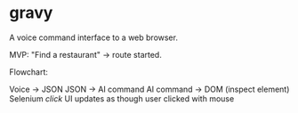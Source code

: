 # gravy

A voice command interface to a web browser.

MVP: "Find a restaurant" -> route started.

Flowchart:

Voice -> JSON
JSON -> AI command
AI command -> DOM (inspect element)
Selenium *click*
UI updates as though user clicked with mouse
